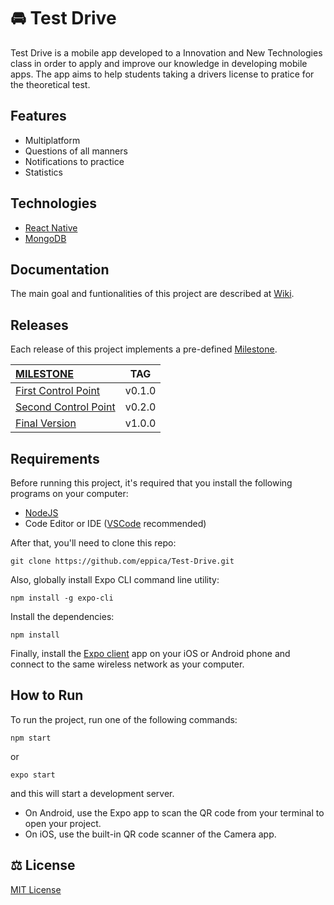 # :oncoming_automobile: Test Drive

Test Drive is a mobile app developed to a Innovation and New Technologies class in order to apply and improve our knowledge in developing mobile apps. The app aims to help students taking a drivers license to pratice for the theoretical test.

## Features
- Multiplatform
- Questions of all manners
- Notifications to practice
- Statistics

## Technologies
- [React Native](https://reactnative.dev)
- [MongoDB](https://www.mongodb.com/1)

## Documentation
The main goal and funtionalities of this project are described at [Wiki](https://github.com/eppica/Test-Drive/wiki).

## Releases

Each release of this project implements a pre-defined [Milestone](https://github.com/eppica/Test-Drive/milestones).


| [MILESTONE](https://github.com/eppica/Test-Drive/milestones)             |      TAG     |
| :------------                                                            | :---------:  |
| [First Control Point](https://github.com/eppica/Test-Drive/milestone/1)  |     v0.1.0   |
| [Second Control Point](https://github.com/eppica/Test-Drive/milestone/2) |     v0.2.0   |
| [Final Version](https://github.com/eppica/Test-Drive/milestone/3)        |     v1.0.0   |

## Requirements

Before running this project, it's required that you install the following programs on your computer:
- [NodeJS](https://nodejs.org/en/)
- Code Editor or IDE ([VSCode](https://code.visualstudio.com) recommended)

After that, you'll need to clone this repo:
```
git clone https://github.com/eppica/Test-Drive.git
```

Also, globally install Expo CLI command line utility:
```
npm install -g expo-cli
```
  
Install the dependencies:
```
npm install
```

Finally, install the [Expo client](https://expo.io) app on your iOS or Android phone and connect to the same wireless network as your computer.

## How to Run
To run the project, run one of the following commands:
```
npm start
```
or
```
expo start
```
and this will start a development server.  

- On Android, use the Expo app to scan the QR code from your terminal to open your project. 
- On iOS, use the built-in QR code scanner of the Camera app.

## :balance_scale: License
[MIT License](https://github.com/eppica/Test-Drive/blob/main/LICENSE)
